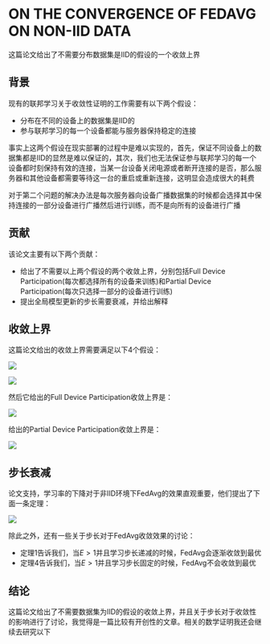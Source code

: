 # ON THE CONVERGENCE OF FEDAVG ON NON-IID DATA

这篇论文给出了不需要分布数据集是IID的假设的一个收敛上界

## 背景

现有的联邦学习关于收敛性证明的工作需要有以下两个假设：

* 分布在不同的设备上的数据集是IID的
* 参与联邦学习的每一个设备都能与服务器保持稳定的连接

事实上这两个假设在现实部署的过程中是难以实现的，首先，保证不同设备上的数据集都是IID的显然是难以保证的，其次，我们也无法保证参与联邦学习的每一个设备都时刻保持有效的连接，当某一台设备关闭电源或者断开连接的是否，那么服务器和其他设备都需要等待这一台的重启或重新连接，这明显会造成很大的耗费

对于第二个问题的解决办法是每次服务器向设备广播数据集的时候都会选择其中保持连接的一部分设备进行广播然后进行训练，而不是向所有的设备进行广播

## 贡献

该论文主要有以下两个贡献：

* 给出了不需要以上两个假设的两个收敛上界，分别包括Full Device Participation(每次都选择所有的设备来训练)和Partial Device Participation(每次只选择一部分的设备进行训练)
* 提出全局模型更新的步长需要衰减，并给出解释

## 收敛上界

这篇论文给出的收敛上界需要满足以下4个假设：

![](https://tva1.sinaimg.cn/large/007S8ZIlgy1gjb45a7t9qj31dy0780uk.jpg)

![](https://tva1.sinaimg.cn/large/007S8ZIlgy1gjb45ptrwtj31dk08i419.jpg)

然后它给出的Full Device Participation收敛上界是：

![](https://tva1.sinaimg.cn/large/007S8ZIlgy1gjb46e8xchj31eq0egjue.jpg)

给出的Partial Device Participation收敛上界是：

![](https://tva1.sinaimg.cn/large/007S8ZIlgy1gjb4acwu25j31ds0doaei.jpg)

## 步长衰减

论文支持，学习率的下降对于非IID环境下FedAvg的效果直观重要，他们提出了下面一条定理：

![](https://tva1.sinaimg.cn/large/007S8ZIlgy1gjb4espxesj31ga0bujum.jpg)

除此之外，还有一些关于步长对于FedAvg收敛效果的讨论：

* 定理1告诉我们，当$E > 1$并且学习步长递减的时候，FedAvg会逐渐收敛到最优
* 定理4告诉我们，当$E > 1$并且学习步长固定的时候，FedAvg不会收敛到最优

## 结论

这篇论文给出了不需要数据集为IID的假设的收敛上界，并且关于步长对于收敛性的影响进行了讨论，我觉得是一篇比较有开创性的文章。相关的数学证明我还会继续去研究以下

